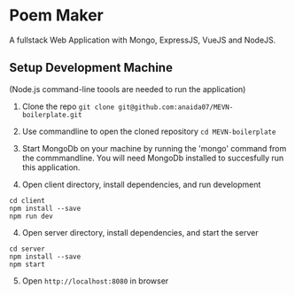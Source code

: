 # Poem Maker
A fullstack Web Application with Mongo, ExpressJS, VueJS and NodeJS.

## Setup Development Machine

(Node.js command-line toools are needed to run the application)

1. Clone the repo `git clone git@github.com:anaida07/MEVN-boilerplate.git`

2. Use commandline to open the cloned repository `cd MEVN-boilerplate`

4. Start MongoDb on your machine by running the 'mongo' command from the commmandline. You will need MongoDb installed to succesfully run this application.

3. Open client directory, install dependencies, and run development
```
cd client
npm install --save
npm run dev
```

4. Open server directory, install dependencies, and start the server
```
cd server
npm install --save
npm start
```

5. Open `http://localhost:8080` in browser
